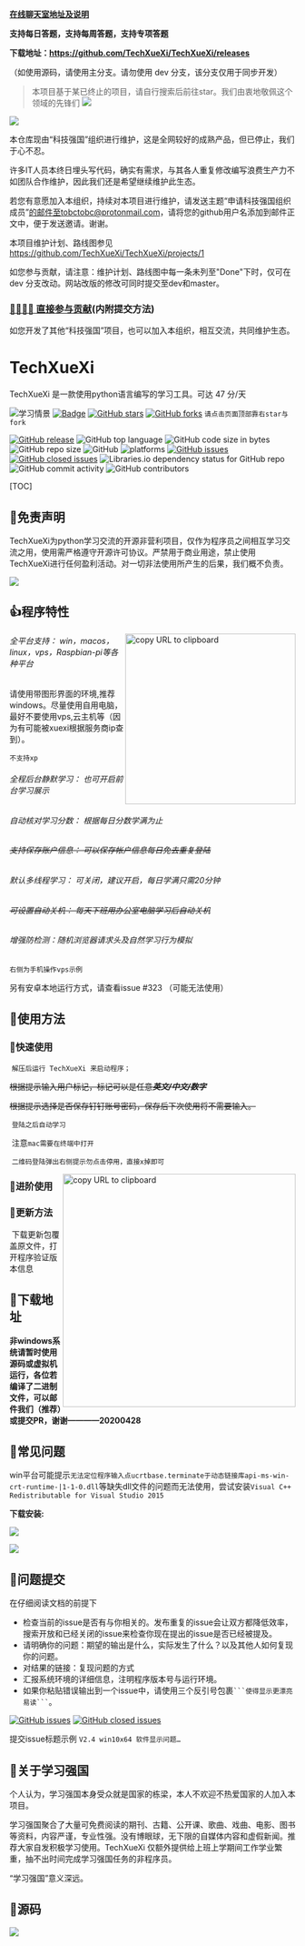 **[在线聊天室地址及说明](https://github.com/TechXueXi/TechXueXi/issues/14)**

**支持每日答题，支持每周答题，支持专项答题**

**下载地址：https://github.com/TechXueXi/TechXueXi/releases**

（如使用源码，请使用主分支。请勿使用 dev 分支，该分支仅用于同步开发）

> 本项目基于某已终止的项目，请自行搜索后前往star。我们由衷地敬佩这个领域的先锋们
![](https://raw.githubusercontent.com/TechXueXi/TechXueXi/master/img_folder/banner.jpg)

![](https://raw.githubusercontent.com/TechXueXi/TechXueXi/master/img_folder/kjqg.png)

本仓库现由“科技强国”组织进行维护，这是全网较好的成熟产品，但已停止，我们于心不忍。

许多IT人员本终日埋头写代码，确实有需求，与其各人重复修改编写浪费生产力不如团队合作维护，因此我们还是希望继续维护此生态。

若您有意愿加入本组织，持续对本项目进行维护，请发送主题“申请科技强国组织成员”的邮件至tobctobc@protonmail.com，请将您的github用户名添加到邮件正文中，便于发送邀请。谢谢。

本项目维护计划、路线图参见 https://github.com/TechXueXi/TechXueXi/projects/1

如您参与贡献，请注意：维护计划、路线图中每一条未列至"Done"下时，仅可在 dev 分支改动。网站改版的修改可同时提交至dev和master。

### [👨‍👨‍👦‍👦   直接参与贡献](https://github.com/TechXueXi/TechXueXi/blob/master/CONTRIBUTING.md)(内附提交方法)

如您开发了其他“科技强国”项目，也可以加入本组织，相互交流，共同维护生态。



# TechXueXi

TechXueXi 是一款使用python语言编写的学习工具。可达 47 分/天



![学习情景](https://github.com/TechXueXi/TechXueXi/blob/master/img_folder/peoplelearning.jpg?raw=true)
[![Badge](https://img.shields.io/badge/link-996.icu-%23FF4D5B.svg?style=flat-square)](https://996.icu/#/zh_CN)
 [![GitHub stars](https://img.shields.io/github/stars/TechXueXi/TechXueXi.svg?style=social)](https://github.com/TechXueXi/TechXueXi/stargazers)     [![GitHub forks](https://img.shields.io/github/forks/TechXueXi/TechXueXi.svg?style=social)](https://github.com/TechXueXi/TechXueXi/network/members)  `请点击页面顶部靠右star与fork`







[![GitHub release](https://img.shields.io/github/release/TechXueXi/TechXueXi.svg?label=%E7%89%88%E6%9C%AC)](https://github.com/TechXueXi/TechXueXi/releases/tag/)   ![GitHub top language](https://img.shields.io/github/languages/top/TechXueXi/TechXueXi.svg)  ![GitHub code size in bytes](https://img.shields.io/github/languages/code-size/TechXueXi/TechXueXi.svg)  ![GitHub repo size](https://img.shields.io/github/repo-size/TechXueXi/TechXueXi.svg) ![GitHub](https://img.shields.io/github/license/TechXueXi/TechXueXi.svg) ![platforms](https://img.shields.io/badge/platform-win32%20%7C%20win64%20%7C%20linux%20%7C%20osx-brightgreen.svg)     [![GitHub issues](https://img.shields.io/github/issues/TechXueXi/TechXueXi.svg)](https://github.com/TechXueXi/TechXueXi/issues)  [![GitHub closed issues](https://img.shields.io/github/issues-closed/TechXueXi/TechXueXi.svg)](https://github.com/TechXueXi/TechXueXi/issues?q=is%3Aissue+is%3Aclosed) ![Libraries.io dependency status for GitHub repo](https://img.shields.io/librariesio/github/TechXueXi/TechXueXi.svg)   ![GitHub commit activity](https://img.shields.io/github/commit-activity/m/TechXueXi/TechXueXi.svg)  ![GitHub contributors](https://img.shields.io/github/contributors/TechXueXi/TechXueXi.svg)


[TOC]

## 📃免责声明
TechXueXi为python学习交流的开源非营利项目，仅作为程序员之间相互学习交流之用，使用需严格遵守开源许可协议。严禁用于商业用途，禁止使用TechXueXi进行任何盈利活动。对一切非法使用所产生的后果，我们概不负责。

![](https://raw.githubusercontent.com/TechXueXi/TechXueXi/master/img_folder/qsjwczlhql.jpg)



## 👍程序特性

<img align="right" width="300" src="https://raw.githubusercontent.com/TechXueXi/TechXueXi/master/img_folder/phone.jpg" alt="copy URL to clipboard" />



###### 全平台支持： win，macos，linux，vps，Raspbian-pi等各种平台

请使用带图形界面的环境,推荐windows。尽量使用自用电脑，最好不要使用vps,云主机等（因为有可能被xuexi根据服务商ip查到）。

`不支持xp`

###### 全程后台静默学习： 也可开启前台学习展示

###### 自动核对学习分数： 根据每日分数学满为止

###### ~~支持保存账户信息： 可以保存帐户信息每日免去重复登陆~~

###### 默认多线程学习：  可关闭，建议开启，每日学满只需20分钟

###### ~~可设置自动关机：  每天下班用办公室电脑学习后自动关机~~

###### 增强防检测：随机浏览器请求头及自然学习行为模拟





`右侧为手机操作vps示例`

另有安卓本地运行方式，请查看issue #323 （可能无法使用）



## 📗使用方法

### 🔑快速使用

​	`解压后运行 TechXueXi 来启动程序；`

​	~~根据提示输入用户标记，标记可以是任意***英文/中文/数字***~~

​	~~根据提示选择是否保存钉钉账号密码，保存后下次使用将不需要输入。~~

​	`登陆之后自动学习`

​	注意`mac需要在终端中打开`

​	`二维码登陆弹出右侧提示勿点击停用，直接x掉即可`

<img align="right" width="410" src="https://raw.githubusercontent.com/TechXueXi/TechXueXi/master/img_folder/detection.png" alt="copy URL to clipboard" />

### 🔐进阶使用
<!--
​    快捷方式中或者终端运行时加入参数分别是：

​	`第一个参数为用户标记；`

​	`第二个参数为 hidden 或 show，对应后台运行和前台运行；`

​	`第三个参数为 single 或 multithread, 对应单线程和多线程学习；`

​	`第四个参数为 num 为输入一个数字，表示学习完成后多少秒自动关机。`  

### 📅示例 win平台

​    user1 为已经保存了钉钉账户的用户标记

​	`TechXueXi.exe user1 表示自动开启user1 学习`

​	`TechXueXi.exe user1 show single 表示前台显示且单线程开启user1 学习`

​	`TechXueXi.exe user1 hidden multithread 300 表示后台多线程开启user1 学习，学习完毕300秒关机`
-->
### 🔧更新方法

​    下载更新包覆盖原文件，打开程序验证版本信息







## 💾下载地址
**非windows系统请暂时使用源码或虚拟机运行，各位若编译了二进制文件，可以邮件我们（推荐）或提交PR，谢谢————20200428**
<!--
[windows高速下载](https://github.com/TechXueXi/TechXueXi/releases)


[全部文件列表](https://techxuexi.github.io/TechXueXi-download/)

[![](https://img.shields.io/badge/download-win%20完整版-blue.svg?style=for-the-badge&logo=windows)](https://techxuexi.github.io/TechXueXi-download/Panda_learning-win.7z)  首次使用推荐下载

[![](https://img.shields.io/badge/download-win%20更新包-blue.svg?style=for-the-badge&logo=windows)](https://techxuexi.github.io/TechXueXi-download/pandalearning.exe) ![](https://img.shields.io/badge/size-6.91%20mb-9cf.svg?style=social)  下载覆盖即可使用，老用户下载

------

[![](https://img.shields.io/badge/download-osx%20程序包-green.svg?style=for-the-badge&logo=apple)](https://techxuexi.github.io/TechXueXi-download/原作者旧版/pandalearning_macos.zip) ![](https://img.shields.io/badge/size-12.9%20mb-9cf.svg?style=social)   需预先安装Chrome浏览器

[![](https://img.shields.io/badge/download-osx%20浏览器-green.svg?style=for-the-badge&logo=google-chrome)](https://techxuexi.github.io/TechXueXi-download/原作者旧版/googlechrome.dmg) ![](https://img.shields.io/badge/size-74.3%20mb-9cf.svg?style=social)   Google Chrome镜像

------

[![](https://img.shields.io/badge/download-linux%20程序-orange.svg?style=for-the-badge&logo=linux)](https://techxuexi.github.io/TechXueXi-download/原作者旧版/pandalearning_linux.tar.gz) ![](https://img.shields.io/badge/size-11.2%20mb-9cf.svg?style=social)   需预先安装Chrome浏览器

[![](https://img.shields.io/badge/download-rpm%20浏览器-orange.svg?style=for-the-badge&logo=google-chrome)](https://techxuexi.github.io/TechXueXi-download/原作者旧版/google-chrome-stable_current_x86_64.rpm) ![](https://img.shields.io/badge/size-55.1%20mb-9cf.svg?style=social)   适用于 Fedora/openSUSE

[![](https://img.shields.io/badge/download-deb%20浏览器-orange.svg?style=for-the-badge&logo=google-chrome)](https://techxuexi.github.io/TechXueXi-download/原作者旧版/google-chrome-stable_current_amd64.deb)  ![](https://img.shields.io/badge/size-55.0%20mb-9cf.svg?style=social)   适用于 Debian/Ubuntu

[Fedora/openSUSE dnf安装Chrome和Chromedriver方法](<https://github.com/TechXueXi/TechXueXi/blob/master/FedoraopenSUSE%E5%BF%AB%E9%80%9F%E4%BD%BF%E7%94%A8Panda-Learning%E6%96%B9%E6%B3%95.md>)



------

[![](https://img.shields.io/badge/download-树莓派%20版本-ff69b4.svg?style=for-the-badge&logo=raspberry-pi)](https://techxuexi.github.io/TechXueXi-download/原作者旧版/google-chrome-stable_current_amd64.deb)  ![](https://img.shields.io/badge/size-6.25%20mb-9cf.svg?style=social)   适用于 raspberrypi

[Raspberry Pi 说明](https://github.com/TechXueXi/TechXueXi/blob/master/%E6%A0%91%E8%8E%93%E6%B4%BE%E7%89%88%E4%BD%BF%E7%94%A8%E8%AF%B4%E6%98%8E.md)

-->

## 📑常见问题

win平台可能提示`无法定位程序输入点ucrtbase.terminate于动态链接库api-ms-win-crt-runtime-|1-1-0.dll`等缺失dll文件的问题而无法使用，尝试安装`Visual C++ Redistributable for Visual Studio 2015`

**下载安装:**

[![](https://img.shields.io/badge/download-vc_redist.x64-blue.svg?style=for-the-badge&logo=visualstudiocode)](https://raw.fastgit.org/TechXueXi/Panda-Learning/master/windows不能运行时安装/vc_redist.x64.exe) 

[![](https://img.shields.io/badge/download-vc_redist.x86-blue.svg?style=for-the-badge&logo=visualstudiocode)](https://raw.fastgit.org/TechXueXi/Panda-Learning/master/windows不能运行时安装/vc_redist.x86.exe) 





## 📕问题提交

在仔细阅读文档的前提下

- 检查当前的issue是否有与你相关的。发布重复的issue会让双方都降低效率，搜索开放和已经关闭的issue来检查你现在提出的issue是否已经被提及。
- 请明确你的问题：期望的输出是什么，实际发生了什么？以及其他人如何复现你的问题。
- 对结果的链接：复现问题的方式
- 汇报系统环境的详细信息，注明程序版本号与运行环境。
- 如果你粘贴错误输出到一个issue中，请使用三个反引号包裹` ```使得显示更漂亮易读``` `。

[![GitHub issues](https://img.shields.io/github/issues/TechXueXi/TechXueXi.svg)](https://github.com/TechXueXi/TechXueXi/issues)  [![GitHub closed issues](https://img.shields.io/github/issues-closed/TechXueXi/TechXueXi.svg)](https://github.com/TechXueXi/TechXueXi/issues?q=is%3Aissue+is%3Aclosed) 

提交issue标题示例  `V2.4 win10x64 软件显示问题…`




## 📌关于学习强国

个人认为，学习强国本身受众就是国家的栋梁，本人不欢迎不热爱国家的人加入本项目。

学习强国聚合了大量可免费阅读的期刊、古籍、公开课、歌曲、戏曲、电影、图书等资料，内容严谨，专业性强。没有博眼球，无下限的自媒体内容和虚假新闻。推荐大家自发积极学习使用。TechXueXi 仅额外提供给上班上学期间工作学业繁重，抽不出时间完成学习强国任务的非程序员。

“学习强国”意义深远。



## 📝源码

[![](https://img.shields.io/badge/source-pandalearning-orange.svg?style=for-the-badge&logo=visualstudiocode)](https://github.com/TechXueXi/TechXueXi/tree/master/SourcePackages) 
